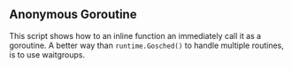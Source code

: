 ## Anonymous Goroutine

This script shows how to an inline function an immediately call it as a goroutine.
A better way than `runtime.Gosched()` to handle multiple routines, is to use waitgroups.